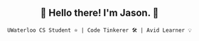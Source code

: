 <h2 align="center"> 🐤   Hello there! I'm Jason.  🐤 </h2>
 
<div align="center">
 
`UWaterloo CS Student ⭐️ | Code Tinkerer 🛠 | Avid Learner 💡`



